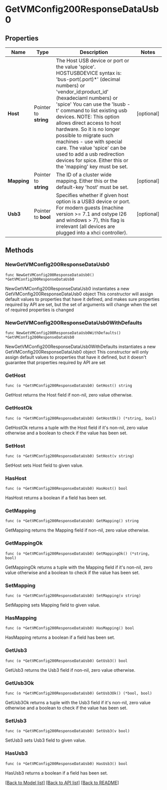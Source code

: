 # GetVMConfig200ResponseDataUsb0

## Properties

Name | Type | Description | Notes
------------ | ------------- | ------------- | -------------
**Host** | Pointer to **string** | The Host USB device or port or the value &#39;spice&#39;. HOSTUSBDEVICE syntax is:   &#39;bus-port(.port)*&#39; (decimal numbers) or  &#39;vendor_id:product_id&#39; (hexadeciaml numbers) or  &#39;spice&#39;  You can use the &#39;lsusb -t&#39; command to list existing usb devices.  NOTE: This option allows direct access to host hardware. So it is no longer possible to migrate such machines - use with special care.  The value &#39;spice&#39; can be used to add a usb redirection devices for spice.  Either this or the &#39;mapping&#39; key must be set.  | [optional] 
**Mapping** | Pointer to **string** | The ID of a cluster wide mapping. Either this or the default-key &#39;host&#39; must be set. | [optional] 
**Usb3** | Pointer to **bool** | Specifies whether if given host option is a USB3 device or port. For modern guests (machine version &gt;&#x3D; 7.1 and ostype l26 and windows &gt; 7), this flag is irrelevant (all devices are plugged into a xhci controller). | [optional] 

## Methods

### NewGetVMConfig200ResponseDataUsb0

`func NewGetVMConfig200ResponseDataUsb0() *GetVMConfig200ResponseDataUsb0`

NewGetVMConfig200ResponseDataUsb0 instantiates a new GetVMConfig200ResponseDataUsb0 object
This constructor will assign default values to properties that have it defined,
and makes sure properties required by API are set, but the set of arguments
will change when the set of required properties is changed

### NewGetVMConfig200ResponseDataUsb0WithDefaults

`func NewGetVMConfig200ResponseDataUsb0WithDefaults() *GetVMConfig200ResponseDataUsb0`

NewGetVMConfig200ResponseDataUsb0WithDefaults instantiates a new GetVMConfig200ResponseDataUsb0 object
This constructor will only assign default values to properties that have it defined,
but it doesn't guarantee that properties required by API are set

### GetHost

`func (o *GetVMConfig200ResponseDataUsb0) GetHost() string`

GetHost returns the Host field if non-nil, zero value otherwise.

### GetHostOk

`func (o *GetVMConfig200ResponseDataUsb0) GetHostOk() (*string, bool)`

GetHostOk returns a tuple with the Host field if it's non-nil, zero value otherwise
and a boolean to check if the value has been set.

### SetHost

`func (o *GetVMConfig200ResponseDataUsb0) SetHost(v string)`

SetHost sets Host field to given value.

### HasHost

`func (o *GetVMConfig200ResponseDataUsb0) HasHost() bool`

HasHost returns a boolean if a field has been set.

### GetMapping

`func (o *GetVMConfig200ResponseDataUsb0) GetMapping() string`

GetMapping returns the Mapping field if non-nil, zero value otherwise.

### GetMappingOk

`func (o *GetVMConfig200ResponseDataUsb0) GetMappingOk() (*string, bool)`

GetMappingOk returns a tuple with the Mapping field if it's non-nil, zero value otherwise
and a boolean to check if the value has been set.

### SetMapping

`func (o *GetVMConfig200ResponseDataUsb0) SetMapping(v string)`

SetMapping sets Mapping field to given value.

### HasMapping

`func (o *GetVMConfig200ResponseDataUsb0) HasMapping() bool`

HasMapping returns a boolean if a field has been set.

### GetUsb3

`func (o *GetVMConfig200ResponseDataUsb0) GetUsb3() bool`

GetUsb3 returns the Usb3 field if non-nil, zero value otherwise.

### GetUsb3Ok

`func (o *GetVMConfig200ResponseDataUsb0) GetUsb3Ok() (*bool, bool)`

GetUsb3Ok returns a tuple with the Usb3 field if it's non-nil, zero value otherwise
and a boolean to check if the value has been set.

### SetUsb3

`func (o *GetVMConfig200ResponseDataUsb0) SetUsb3(v bool)`

SetUsb3 sets Usb3 field to given value.

### HasUsb3

`func (o *GetVMConfig200ResponseDataUsb0) HasUsb3() bool`

HasUsb3 returns a boolean if a field has been set.


[[Back to Model list]](../README.md#documentation-for-models) [[Back to API list]](../README.md#documentation-for-api-endpoints) [[Back to README]](../README.md)


